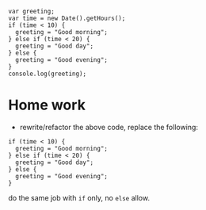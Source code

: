 ```
var greeting;
var time = new Date().getHours();
if (time < 10) {
  greeting = "Good morning";
} else if (time < 20) {
  greeting = "Good day";
} else {
  greeting = "Good evening";
}
console.log(greeting);
```

# Home work
* rewrite/refactor the above code, replace the following:
```
if (time < 10) {
  greeting = "Good morning";
} else if (time < 20) {
  greeting = "Good day";
} else {
  greeting = "Good evening";
}
```
do the same job with `if` only, no `else` allow.

